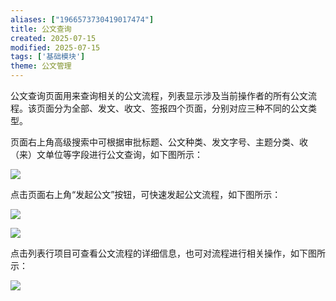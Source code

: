 ```yaml
---
aliases: ["1966573730419017474"]
title: 公文查询
created: 2025-07-15
modified: 2025-07-15
tags: ['基础模块']
theme: 公文管理
---
```


公文查询页面用来查询相关的公文流程，列表显示涉及当前操作者的所有公文流程。该页面分为全部、发文、收文、签报四个页面，分别对应三种不同的公文类型。

页面右上角高级搜索中可根据审批标题、公文种类、发文字号、主题分类、收（来）文单位等字段进行公文查询，如下图所示：

![](c6c6d712ec8b6bfea70481e36242a914.jpg)

点击页面右上角“发起公文”按钮，可快速发起公文流程，如下图所示：

![](c626462055c9d6ca41c51f38080d3970.jpg)

![](3938e83f6fea0b6fb075864a182fd349.jpg)

点击列表行项目可查看公文流程的详细信息，也可对流程进行相关操作，如下图所示：

![](8825925ed716976d80a41e09e701c935.jpg)